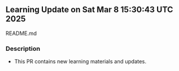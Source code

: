## Learning Update on Sat Mar  8 15:30:43 UTC 2025
README.md

### Description
- This PR contains new learning materials and updates.
